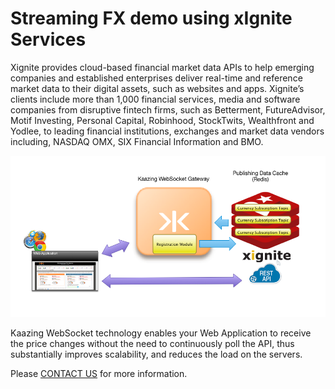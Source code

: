 # Streaming FX demo using xIgnite Services

Xignite provides cloud-based financial market data APIs to help emerging companies and established enterprises deliver real-time and reference market data to their digital assets, such as websites and apps. Xignite’s clients include more than 1,000 financial services, media and software companies from disruptive fintech firms, such as Betterment, FutureAdvisor, Motif Investing, Personal Capital, Robinhood, StockTwits, Wealthfront and Yodlee, to leading financial institutions, exchanges and market data vendors including, NASDAQ OMX, SIX Financial Information and BMO.  

![alt text](xIgnite.png "Xignite demo")

Kaazing WebSocket technology enables your Web Application to receive the price changes without the need to continuously poll the API, thus substantially improves scalability, and reduces the load on the servers.


Please <a href="https://kaazing.com/contact/xignitedemotolead/" target="_blank"> CONTACT US</a> for more information.






